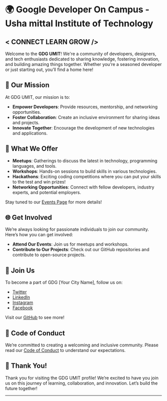 # 🌍 Google Developer On Campus - Usha mittal Institute of Technology

## < CONNECT   LEARN   GROW />


Welcome to the **GDG UMIT**! We're a community of developers, designers, and tech enthusiasts dedicated to sharing knowledge, fostering innovation, and building amazing things together. Whether you’re a seasoned developer or just starting out, you’ll find a home here!

## 🚀 Our Mission
At GDG UMIT, our mission is to:
- **Empower Developers**: Provide resources, mentorship, and networking opportunities.
- **Foster Collaboration**: Create an inclusive environment for sharing ideas and projects.
- **Innovate Together**: Encourage the development of new technologies and applications.

## 🌟 What We Offer
- **Meetups**: Gatherings to discuss the latest in technology, programming languages, and tools.
- **Workshops**: Hands-on sessions to build skills in various technologies.
- **Hackathons**: Exciting coding competitions where you can put your skills to the test and win prizes!
- **Networking Opportunities**: Connect with fellow developers, industry experts, and potential employers.

Stay tuned to our [Events Page](https://gdg.community.dev/gdg-on-campus-usha-mittal-institute-of-technology-mumbai-india) for more details!

## 🌐 Get Involved
We’re always looking for passionate individuals to join our community. Here’s how you can get involved:
- **Attend Our Events**: Join us for meetups and workshops.
- **Contribute to Our Projects**: Check out our GitHub repositories and contribute to open-source projects.

## 🤝 Join Us
To become a part of GDG [Your City Name], follow us on:

- [Twitter](https://x.com/DscUmit)
- [LinkedIn]([https://linkedin.com/company/gdg](https://www.linkedin.com/company/gdsc-umit))
- [Instagram](https://www.instagram.com/gdg_umit)
- [Facebook]([https://facebook.com/gdg](https://www.facebook.com/dsc.umit.3))
  

Visit our [GitHub](https://github.com/gdsc-umit) to see more!

## 🌈 Code of Conduct
We’re committed to creating a welcoming and inclusive community. Please read our [Code of Conduct](link-to-code-of-conduct) to understand our expectations.

## 🌟 Thank You!
Thank you for visiting the GDG UMIT profile! We’re excited to have you join us on this journey of learning, collaboration, and innovation. Let’s build the future together!

---

